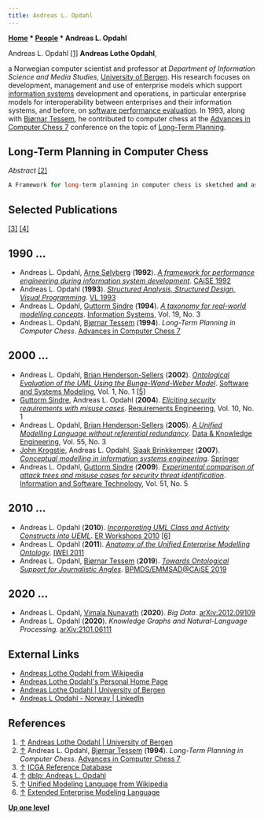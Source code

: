 ```yaml
---
title: Andreas L. Opdahl
---
```

**[Home](Home "Home") * [People](People "People") * Andreas L. Opdahl**

[](https://www.uib.no/en/persons/Andreas.Opdahl) Andreas L. Opdahl <a id="cite-note-1" href="#cite-ref-1">[1]</a>
**Andreas Lothe Opdahl**,

a Norwegian computer scientist and professor at *Department of Information Science and Media Studies*, [University of Bergen](https://en.wikipedia.org/wiki/University_of_Bergen).
His research focuses on development, management and use of enterprise models which support [information systems](https://en.wikipedia.org/wiki/Information_systems) development and operations,
in particular enterprise models for interoperability between enterprises and their information systems, and before, on [software performance evaluation](https://en.wikipedia.org/wiki/Software_performance_testing).
In 1993, along with [Bjørnar Tessem](Bj%C3%B8rnar_Tessem "Bjørnar Tessem"), he contributed to computer chess at the [Advances in Computer Chess 7](Advances_in_Computer_Chess_7 "Advances in Computer Chess 7") conference on the topic of [Long-Term Planning](Planning "Planning").

## Long-Term Planning in Computer Chess

*Abstract* <a id="cite-note-2" href="#cite-ref-2">[2]</a>

```C++
A Framework for long-term planning in computer chess is sketched and as an example the [King's Indian Defence](https://en.wikipedia.org/wiki/King%27s_Indian_Defence) is proposed schematically. Chess plans are represented as logical initiation, fulfilment and abandonment conditions and as modifications to the parameters used to [evaluate](Evaluation "Evaluation") [nodes](Node "Node") in a [minimax search](Minimax "Minimax"). Several such plans are than combined to form a [directed acyclic graph](https://en.wikipedia.org/wiki/Directed_acyclic_graph) (DAG) through which the program moves as the game progresses. Rules are represented to support creation, maintenence and consistency of the resulting plan DAGs. Funally, further work is suggested.

```

## Selected Publications

<a id="cite-note-3" href="#cite-ref-3">[3]</a> <a id="cite-note-4" href="#cite-ref-4">[4]</a>

## 1990 ...

- Andreas L. Opdahl, [Arne Sølvberg](https://en.wikipedia.org/wiki/Arne_S%C3%B8lvberg) (**1992**). *[A framework for performance engineering during information system development](https://link.springer.com/chapter/10.1007/BFb0035126)*. [CAiSE 1992](https://dblp.uni-trier.de/db/conf/caise/caise92.html#OpdahlS92)
- Andreas L. Opdahl (**1993**). *[Structured Analysis, Structured Design, Visual Programming](https://ieeexplore.ieee.org/document/269614)*. [VL 1993](https://dblp.uni-trier.de/db/conf/vl/vl1993.html#Opdahl93)
- Andreas L. Opdahl, [Guttorm Sindre](https://scholar.google.no/citations?user=mlcWCCkAAAAJ&hl=en) (**1994**). *[A taxonomy for real-world modelling concepts](https://www.sciencedirect.com/science/article/abs/pii/0306437994900434)*. [Information Systems](<https://en.wikipedia.org/wiki/Information_Systems_(journal)>), Vol. 19, No. 3
- Andreas L. Opdahl, [Bjørnar Tessem](Bj%C3%B8rnar_Tessem "Bjørnar Tessem") (**1994**). *Long-Term Planning in Computer Chess*. [Advances in Computer Chess 7](Advances_in_Computer_Chess_7 "Advances in Computer Chess 7")

## 2000 ...

- Andreas L. Opdahl, [Brian Henderson-Sellers](https://en.wikipedia.org/wiki/Brian_Henderson-Sellers) (**2002**). *[Ontological Evaluation of the UML Using the Bunge-Wand-Weber Model](https://link.springer.com/article/10.1007/s10270-002-0003-9)*. [Software and Systems Modeling](https://en.wikipedia.org/wiki/Software_and_Systems_Modeling), Vol. 1, No. 1 <a id="cite-note-5" href="#cite-ref-5">[5]</a>
- [Guttorm Sindre](https://scholar.google.no/citations?user=mlcWCCkAAAAJ&hl=en), Andreas L. Opdahl (**2004**). *[Eliciting security requirements with misuse cases](https://link.springer.com/article/10.1007/s00766-004-0194-4)*. [Requirements Engineering](https://www.springer.com/journal/766), Vol. 10, No. 1
- Andreas L. Opdahl, [Brian Henderson-Sellers](https://en.wikipedia.org/wiki/Brian_Henderson-Sellers) (**2005**). *[A Unified Modelling Language without referential redundancy](https://www.sciencedirect.com/science/article/abs/pii/S0169023X04002320)*. [Data & Knowledge Engineering](https://en.wikipedia.org/wiki/Data_%26_Knowledge_Engineering), Vol. 55, No. 3
- [John Krogstie](https://en.wikipedia.org/wiki/John_Krogstie), Andreas L. Opdahl, [Sjaak Brinkkemper](https://en.wikipedia.org/wiki/Sjaak_Brinkkemper) (**2007**). *[Conceptual modelling in information systems engineering](https://www.springer.com/gp/book/9783540726760)*. [Springer](https://en.wikipedia.org/wiki/Springer_Science%2BBusiness_Media)
- Andreas L. Opdahl, [Guttorm Sindre](https://scholar.google.no/citations?user=mlcWCCkAAAAJ&hl=en) (**2009**). *[Experimental comparison of attack trees and misuse cases for security threat identification](https://www.sciencedirect.com/science/article/abs/pii/S0950584908000773)*. [Information and Software Technology](https://en.wikipedia.org/wiki/Information_and_Software_Technology), Vol. 51, No. 5

## 2010 ...

- Andreas L. Opdahl (**2010**). *[Incorporating UML Class and Activity Constructs into UEML](https://link.springer.com/chapter/10.1007%2F978-3-642-16385-2_31)*. [ER Workshops 2010](https://dblp.uni-trier.de/db/conf/er/erw2010.html#Opdahl10) <a id="cite-note-6" href="#cite-ref-6">[6]</a>
- Andreas L. Opdahl (**2011**). *[Anatomy of the Unified Enterprise Modelling Ontology](https://link.springer.com/chapter/10.1007/978-3-642-19680-5_14)*. [IWEI 2011](https://dblp.uni-trier.de/db/conf/ifip5-8/iwei2011.html#Opdahl11)
- Andreas L. Opdahl, [Bjørnar Tessem](Bj%C3%B8rnar_Tessem "Bjørnar Tessem") (**2019**). *[Towards Ontological Support for Journalistic Angles](https://link.springer.com/chapter/10.1007/978-3-030-20618-5_19)*. [BPMDS/EMMSAD@CAiSE 2019](https://dblp.uni-trier.de/db/conf/caise/bpmds2019.html#OpdahlT19)

## 2020 ...

- Andreas L. Opdahl, [Vimala Nunavath](https://scholar.google.com/citations?user=ZxQbRg8AAAAJ&hl=en) (**2020**). *Big Data*. [arXiv:2012.09109](https://arxiv.org/abs/2012.09109)
- Andreas L. Opdahl (**2020**). *Knowledge Graphs and Natural-Language Processing*. [arXiv:2101.06111](https://arxiv.org/abs/2101.06111)

## External Links

- [Andreas Lothe Opdahl from Wikipedia](https://en.wikipedia.org/wiki/Andreas_Lothe_Opdahl)
- [Andreas Lothe Opdahl's Personal Home Page](https://folk.uib.no/sinoa/)
- [Andreas Lothe Opdahl | University of Bergen](https://www.uib.no/en/persons/Andreas.Opdahl)
- [Andreas L Opdahl - Norway | LinkedIn](https://www.linkedin.com/in/andreas-l-opdahl-3780371/?originalSubdomain=no)

## References

1. <a id="cite-ref-1" href="#cite-note-1">↑</a> [Andreas Lothe Opdahl | University of Bergen](https://www.uib.no/en/persons/Andreas.Opdahl)
1. <a id="cite-ref-2" href="#cite-note-2">↑</a> Andreas L. Opdahl, [Bjørnar Tessem](Bj%C3%B8rnar_Tessem "Bjørnar Tessem") (**1994**). *Long-Term Planning in Computer Chess*. [Advances in Computer Chess 7](Advances_in_Computer_Chess_7 "Advances in Computer Chess 7")
1. <a id="cite-ref-3" href="#cite-note-3">↑</a> [ICGA Reference Database](ICGA_Journal#RefDB "ICGA Journal")
1. <a id="cite-ref-4" href="#cite-note-4">↑</a> [dblp: Andreas L. Opdahl](https://dblp.uni-trier.de/pid/12/256.html)
1. <a id="cite-ref-5" href="#cite-note-5">↑</a> [Unified Modeling Language from Wikipedia](https://en.wikipedia.org/wiki/Unified_Modeling_Language)
1. <a id="cite-ref-6" href="#cite-note-6">↑</a> [Extended Enterprise Modeling Language](https://en.wikipedia.org/wiki/Extended_Enterprise_Modeling_Language)

**[Up one level](People "People")**

